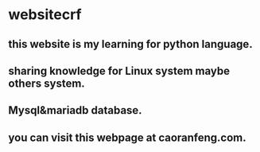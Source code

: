 # websitecrf
## this website is my learning for python language.
## sharing knowledge for Linux system maybe others system.
## Mysql&mariadb database.
## you can visit this webpage at caoranfeng.com.